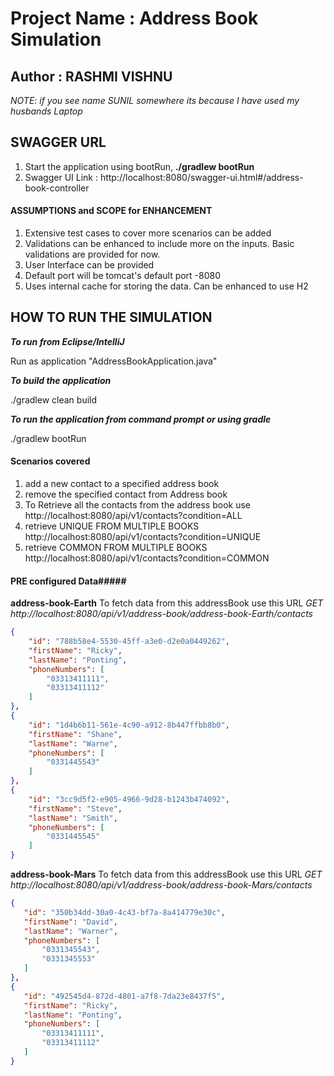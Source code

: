 # Project Name : Address Book Simulation

## Author : RASHMI VISHNU
*NOTE: if you see name SUNIL somewhere its because I have used my husbands Laptop*

## SWAGGER URL
1. Start the application using bootRun, **./gradlew bootRun**
1. Swagger UI Link : http://localhost:8080/swagger-ui.html#/address-book-controller

#### ASSUMPTIONS and SCOPE for ENHANCEMENT
1. Extensive test cases to cover more scenarios can be added
1. Validations can be enhanced to include more on the inputs. Basic validations are provided for now.
1. User Interface can be provided
1. Default port will be tomcat's default port -8080
1. Uses internal cache for storing the data. Can be enhanced to use H2 

## HOW TO RUN THE SIMULATION

**_To run from Eclipse/IntelliJ_**

Run as application "AddressBookApplication.java"

**_To build the application_**

./gradlew clean build

**_To run the application from command prompt or using gradle_**

./gradlew bootRun

#### Scenarios covered
1. add a new contact to a specified address book
2. remove the specified contact from Address book
3. To Retrieve all the contacts from the address book use http://localhost:8080/api/v1/contacts?condition=ALL
4. retrieve UNIQUE FROM MULTIPLE BOOKS http://localhost:8080/api/v1/contacts?condition=UNIQUE
5. retrieve COMMON FROM MULTIPLE BOOKS http://localhost:8080/api/v1/contacts?condition=COMMON

   
#### PRE configured Data#####
**address-book-Earth** To fetch data from this addressBook use this URL _GET http://localhost:8080/api/v1/address-book/address-book-Earth/contacts_
```JSON
{
    "id": "788b58e4-5530-45ff-a3e0-d2e0a0449262",
    "firstName": "Ricky",
    "lastName": "Ponting",
    "phoneNumbers": [
        "03313411111",
        "03313411112"
    ]
},
{
    "id": "1d4b6b11-561e-4c90-a912-8b447ffbb8b0",
    "firstName": "Shane",
    "lastName": "Warne",
    "phoneNumbers": [
        "0331445543"
    ]
},
{
    "id": "3cc9d5f2-e905-4966-9d28-b1243b474092",
    "firstName": "Steve",
    "lastName": "Smith",
    "phoneNumbers": [
        "0331445545"
    ]
}
```
**address-book-Mars** To fetch data from this addressBook use this URL _GET http://localhost:8080/api/v1/address-book/address-book-Mars/contacts_
```JSON
{
   "id": "350b34dd-30a0-4c43-bf7a-8a414779e30c",
   "firstName": "David",
   "lastName": "Warner",
   "phoneNumbers": [
       "0331345543",
       "0331345553"
   ]
},
{
   "id": "492545d4-872d-4801-a7f8-7da23e8437f5",
   "firstName": "Ricky",
   "lastName": "Ponting",
   "phoneNumbers": [
       "03313411111",
       "03313411112"
   ]
}
```
